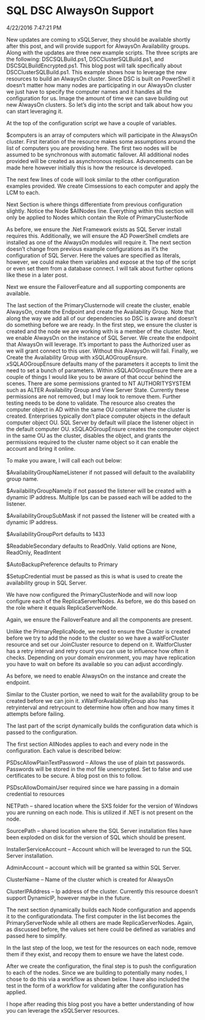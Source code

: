# SQL DSC AlwaysOn Support

4/22/2016 7:47:21 PM

New updates are coming to xSQLServer, they should be available shortly after this post, and will provide support for AlwaysOn Availability groups. Along with the updates are three new example scripts. The three scripts are the following: DSCSQLBuild.ps1, DSCClusterSQLBuild.ps1, and DSCSQLBuildEncrypted.ps1. This blog post will talk specifically about DSCClusterSQLBuild.ps1. This example shows how to leverage the new resources to build an AlwaysOn cluster. Since DSC is built on PowerShell it doesn’t matter how many nodes are participating in our AlwaysOn cluster we just have to specify the computer names and it handles all the configuration for us. Image the amount of time we can save building out new AlwaysOn clusters. So let’s dig into the script and talk about how you can start leveraging it.

At the top of the configuration script we have a couple of variables.

$computers is an array of computers which will participate in the AlwaysOn cluster. First iteration of the resource makes some assumptions around the list of computers you are providing here. The first two nodes will be assumed to be synchronous with automatic failover. All additional nodes provided will be created as asynchronous replicas. Advancements can be made here however initially this is how the resource is developed.

The next few lines of code will look similar to the other configuration examples provided.  We create Cimsessions to each computer and apply the LCM to each.

Next Section is where things differentiate from previous configuration slightly.  Notice the Node $AllNodes line. Everything within this section will only be applied to Nodes which contain the Role of PrimaryClusterNode

As before, we ensure the .Net Framework exists as SQL Server install requires this.  Additionally, we will ensure the AD PowerShell cmdlets are installed as one of the AlwaysOn modules will require it.  The next section doesn’t change from previous example configurations as it’s the configuration of SQL Server.  Here the values are specified as literals, however, we could make them variables and expose at the top of the script or even set them from a database connect. I will talk about further options like these in a later post.

Next we ensure the FailoverFeature and all supporting components are available.

The last section of the PrimaryClusternode will create the cluster, enable AlwaysOn, create the Endpoint and create the Availability Group.  Note that along the way we add all of our dependencies so DSC is aware and doesn’t do something before we are ready.  In the first step, we ensure the cluster is created and the node we are working with is a member of the cluster. Next, we enable AlwaysOn on the instance of SQL Server. We create the endpoint that AlwaysOn will leverage. It’s important to pass the Authorized user as we will grant connect to this user. Without this AlwaysOn will fail.  Finally, we Create the Availability Group with xSQLAOGroupEnsure. xSQLAOGroupEnsure defaults many of the parameters it accepts to limit the need to set a bunch of parameters. Within xSQLAOGroupEnsure there are a couple of things I would like you to be aware of that occur behind the scenes. There are some permissions granted to NT AUTHORITYSYSTEM such as ALTER Availability Group and View Server State. Currently these permissions are not removed, but I may look to remove them. Further testing needs to be done to validate. The resource also creates the computer object in AD within the same OU container where the cluster is created. Enterprises typically don’t place computer objects in the default computer object OU. SQL Server by default will place the listener object in the default computer OU. xSQLAOGroupEnsure creates the computer object in the same OU as the cluster, disables the object, and grants the permissions required to the cluster name object so it can enable the account and bring it online.

To make you aware, I will call each out below:

$AvailabilityGroupNameListener if not passed will default to the availability group name.

$AvailabilityGroupNameIp if not passed the listener will be created with a dynamic IP address. Multiple Ips can be passed each will be added to the listener.

$AvailabilityGroupSubMask if not passed the listener will be created with a dynamic IP address.

$AvailabilityGroupPort defaults to 1433

$ReadableSecondary defaults to ReadOnly. Valid options are None, ReadOnly, ReadIntent

$AutoBackupPreference defaults to Primary

$SetupCredential must be passed as this is what is used to create the availability group in SQL Server.

We have now configured the PrimaryClusterNode and will now loop configure each of the ReplicaServerNodes.  As before, we do this based on the role where it equals ReplicaServerNode.

Again, we ensure the FailoverFeature and all the components are present.


Unlike the PrimaryReplicaNode, we need to ensure the Cluster is created before we try to add the node to the cluster so we have a waitForCluster resource and set our JoinCluster resource to depend on it. WaitforCluster has a retry interval and retry count you can use to influence how often it checks. Depending on your domain environment, you may have replication you have to wait on before its available so you can adjust accordingly.

As before, we need to enable AlwaysOn on the instance and create the endpoint.

Similar to the Cluster portion, we need to wait for the availability group to be created before we can join it.   xWaitForAvailabilityGroup also has retryinterval and retrycount to determine how often and how many times it attempts before failing.

The last part of the script dynamically builds the configuration data which is passed to the configuration.

The first section AllNodes applies to each and every node in the configuration. Each value is described below:

PSDscAllowPlainTextPassword – Allows the use of plain txt passwords. Passwords will be stored in the mof file unencrypted. Set to false and use certificates to be secure. A blog post on this to follow.

PSDscAllowDomainUser required since we hare passing in a domain credential to resources

NETPath – shared location where the SXS folder for the version of Windows you are running on each node. This is utilized if .NET is not present on the node.

SourcePath – shared location where the SQL Server installation files have been exploded on disk for the version of SQL which should be present.

InstallerServiceAccount – Account which will be leveraged to run the SQL Server installation.

AdminAccount – account which will be granted sa within SQL Server.

ClusterName – Name of the cluster which is created for AlwaysOn

ClusterIPAddress – Ip address of the cluster. Currently this resource doesn’t support DynamicIP, however maybe in the future.

The next section dynamically builds each Node configuration and appends it to the configurationdata. The first computer in the list becomes the PrimaryServerNode while all others are made ReplicaServerNodes. Again, as discussed before, the values set here could be defined as variables and passed here to simplify.

In the last step of the loop, we test for the resources on each node, remove them if they exist, and recopy them to ensure we have the latest code.

After we create the configuration, the final step is to push the configuration to each of the nodes. Since we are building to potentially many nodes, I chose to do this via a workflow as shown below. I have also included the test in the form of a workflow for validating after the configuration has applied.

I hope after reading this blog post you have a better understanding of how you can leverage the xSQLServer resources.